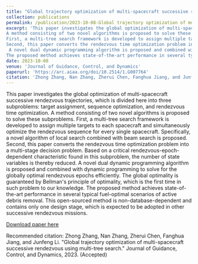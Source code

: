 ```yaml
---
title: "Global trajectory optimization of multi-spacecraft successive rendezvous using multi-tree search"
collection: publications
permalink: /publication/2023-10-08-Global trajectory optimization of multi-spacecraft successive rendezvous using multi-tree search-8
excerpt: 'This paper investigates the global optimization of multi-spacecraft successive rendezvous trajectories, which is divided here into three subproblems: target assignment, sequence optimization, and rendezvous time optimization.
A method consisting of two novel algorithms is proposed to solve these subproblems.
First, a multi-tree search framework is developed to assign multiple targets to each spacecraft and simultaneously optimize the rendezvous sequence for every single spacecraft. Specifically, a novel algorithm of local search combined with beam search is proposed. 
Second, this paper converts the rendezvous time optimization problem into a multi-stage decision problem. Based on a critical rendezvous-epoch-dependent characteristic found in this subproblem, the number of state variables is thereby reduced.
 A novel dual dynamic programming algorithm is proposed and combined with dynamic programming to solve for the globally optimal rendezvous epochs efficiently. The global optimality is guaranteed by Bellman principle of optimality, which is the first time in such problem to our knowledge. 
The proposed method achieves state-of-the-art performance in several typical fuel-optimal scenarios of active debris removal. This open-sourced method is non-database-dependent and contains only one design stage, which is expected to be adopted in other successive rendezvous missions.'
date: 2023-10-08
venue: 'Journal of Guidance, Control, and Dynamics'
paperurl: 'https://arc.aiaa.org/doi/10.2514/1.G007764'
citation: 'Zhong Zhang, Nan Zhang, Zherui Chen, Fanghua Jiang, and Junfeng Li. "Global trajectory optimization of multi-spacecraft successive rendezvous using multi-tree search." Journal of Guidance, Control, and Dynamics, 2023. (Accepted)'
---
```

This paper investigates the global optimization of multi-spacecraft successive rendezvous trajectories, which is divided here into three subproblems: target assignment, sequence optimization, and rendezvous time optimization.
A method consisting of two novel algorithms is proposed to solve these subproblems.
First, a multi-tree search framework is developed to assign multiple targets to each spacecraft and simultaneously optimize the rendezvous sequence for every single spacecraft. Specifically, a novel algorithm of local search combined with beam search is proposed. 
Second, this paper converts the rendezvous time optimization problem into a multi-stage decision problem. Based on a critical rendezvous-epoch-dependent characteristic found in this subproblem, the number of state variables is thereby reduced.
 A novel dual dynamic programming algorithm is proposed and combined with dynamic programming to solve for the globally optimal rendezvous epochs efficiently. The global optimality is guaranteed by Bellman's principle of optimality, which is the first time in such problem to our knowledge. 
The proposed method achieves state-of-the-art performance in several typical fuel-optimal scenarios of active debris removal. This open-sourced method is non-database-dependent and contains only one design stage, which is expected to be adopted in other successive rendezvous missions.

[Download paper here](https://arc.aiaa.org/doi/10.2514/1.G007764)

Recommended citation: Zhong Zhang, Nan Zhang, Zherui Chen, Fanghua Jiang, and Junfeng Li. "Global trajectory optimization of multi-spacecraft successive rendezvous using multi-tree search." Journal of Guidance, Control, and Dynamics, 2023. (Accepted)
